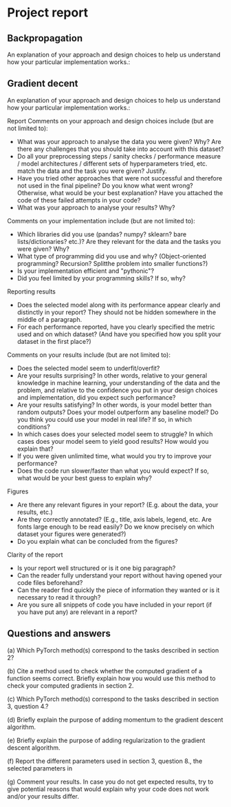 # Project report

## Backpropagation
An explanation of your approach and design choices to help us understand how your particular
implementation works.:



## Gradient decent
An explanation of your approach and design choices to help us understand how your particular
implementation works.:



Report
Comments on your approach and design choices include (but are not limited to):
- What was your approach to analyse the data you were given? Why? Are there any challenges that you should take into account with this dataset?
- Do all your preprocessing steps / sanity checks / performance measure / model architectures / different sets of hyperparameters tried, etc. match the data and the task you were given? Justify.
- Have you tried other approaches that were not successful and therefore not used in the final pipeline? Do you know what went wrong? Otherwise, what would be your best explanation? Have
    you attached the code of these failed attempts in your code?
- What was your approach to analyse your results? Why?

Comments on your implementation include (but are not limited to):
- Which libraries did you use (pandas? numpy? sklearn? bare lists/dictionaries? etc.)? Are they relevant for the data and the tasks you were given? Why?
- What type of programming did you use and why? (Object-oriented programming? Recursion? Splitthe problem into smaller functions?)
- Is your implementation efficient and "pythonic"?
- Did you feel limited by your programming skills? If so, why?

Reporting results
- Does the selected model along with its performance appear clearly and distinctly in your report?
    They should not be hidden somewhere in the middle of a paragraph.
- For each performance reported, have you clearly specified the metric used and on which dataset?
    (And have you specified how you split your dataset in the first place?)

Comments on your results include (but are not limited to):
- Does the selected model seem to underfit/overfit?
- Are your results surprising? In other words, relative to your general knowledge in machine learning, your understanding of the data and the problem, 
    and relative to the confidence you put in your design choices and implementation, did you expect such performance?
- Are your results satisfying? In other words, is your model better than random outputs? Does your model outperform any baseline model? 
    Do you think you could use your model in real life? If so, in which conditions?
- In which cases does your selected model seem to struggle? In which cases does your model seem to yield good results? How would you explain that?
- If you were given unlimited time, what would you try to improve your performance?
- Does the code run slower/faster than what you would expect? If so, what would be your best guess to explain why?

Figures
- Are there any relevant figures in your report? (E.g. about the data, your results, etc.)
- Are they correctly annotated? (E.g., title, axis labels, legend, etc. Are fonts large enough to be read easily? 
    Do we know precisely on which dataset your figures were generated?)
- Do you explain what can be concluded from the figures?

Clarity of the report
- Is your report well structured or is it one big paragraph?
- Can the reader fully understand your report without having opened your code files beforehand?
- Can the reader find quickly the piece of information they wanted or is it necessary to read it through?
- Are you sure all snippets of code you have included in your report (if you have put any) are relevant in a report?










## Questions and answers

(a) Which PyTorch method(s) correspond to the tasks described in section 2?



(b) Cite a method used to check whether the computed gradient of a function seems correct.
Briefly explain how you would use this method to check your computed gradients in
section 2.



(c) Which PyTorch method(s) correspond to the tasks described in section 3, question 4.?



(d) Briefly explain the purpose of adding momentum to the gradient descent algorithm.




(e) Briefly explain the purpose of adding regularization to the gradient descent algorithm.



(f) Report the different parameters used in section 3, question 8., the selected parameters in



(g) Comment your results. In case you do not get expected results, try to give potential
reasons that would explain why your code does not work and/or your results differ.




